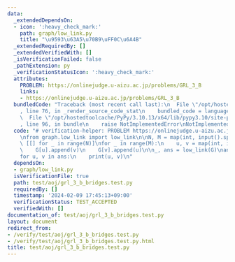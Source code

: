 ```yaml
---
data:
  _extendedDependsOn:
  - icon: ':heavy_check_mark:'
    path: graph/low_link.py
    title: "\u9593\u63A5\u70B9\uFF0C\u6A4B"
  _extendedRequiredBy: []
  _extendedVerifiedWith: []
  _isVerificationFailed: false
  _pathExtension: py
  _verificationStatusIcon: ':heavy_check_mark:'
  attributes:
    PROBLEM: https://onlinejudge.u-aizu.ac.jp/problems/GRL_3_B
    links:
    - https://onlinejudge.u-aizu.ac.jp/problems/GRL_3_B
  bundledCode: "Traceback (most recent call last):\n  File \"/opt/hostedtoolcache/PyPy/3.10.13/x64/lib/pypy3.10/site-packages/onlinejudge_verify/documentation/build.py\"\
    , line 76, in _render_source_code_stat\n    bundled_code = language.bundle(\n\
    \  File \"/opt/hostedtoolcache/PyPy/3.10.13/x64/lib/pypy3.10/site-packages/onlinejudge_verify/languages/python.py\"\
    , line 96, in bundle\n    raise NotImplementedError\nNotImplementedError\n"
  code: "# verification-helper: PROBLEM https://onlinejudge.u-aizu.ac.jp/problems/GRL_3_B\n\
    \nfrom graph.low_link import low_link\n\nN, M = map(int, input().split())\nG =\
    \ [[] for _ in range(N)]\nfor _ in range(M):\n    u, v = map(int, input().split())\n\
    \    G[u].append(v)\n    G[v].append(u)\n\n_, ans = low_link(G)\nans.sort()\n\
    for u, v in ans:\n    print(u, v)\n"
  dependsOn:
  - graph/low_link.py
  isVerificationFile: true
  path: test/aoj/grl_3_b_bridges.test.py
  requiredBy: []
  timestamp: '2024-02-09 17:45:13+09:00'
  verificationStatus: TEST_ACCEPTED
  verifiedWith: []
documentation_of: test/aoj/grl_3_b_bridges.test.py
layout: document
redirect_from:
- /verify/test/aoj/grl_3_b_bridges.test.py
- /verify/test/aoj/grl_3_b_bridges.test.py.html
title: test/aoj/grl_3_b_bridges.test.py
---
```

